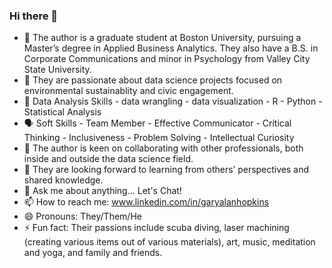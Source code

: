 ### Hi there 👋

- 🔭 The author is a graduate student at Boston University, pursuing a Master’s degree in Applied Business Analytics. They also have a B.S. in Corporate Communications and minor in Psychology from Valley City State University.
- 🌱 They are passionate about data science projects focused on environmental sustainablity and civic engagement. 
- 🔢 Data Analysis Skills
        - data wrangling
        - data visualization
        - R
        - Python
        - Statistical Analysis
- 🗣️ Soft Skills
        - Team Member
        - Effective Communicator
        - Critical Thinking
        - Inclusiveness
        - Problem Solving
        - Intellectual Curiosity
- 👯 The author is keen on collaborating with other professionals, both inside and outside the data science field.
- 🤔 They are looking forward to learning from others’ perspectives and shared knowledge.
- 💬 Ask me about anything... Let's Chat!
- 📫 How to reach me: www.linkedin.com/in/garyalanhopkins
- 😄 Pronouns: They/Them/He
- ⚡ Fun fact: Their passions include scuba diving, laser machining (creating various items out of various materials), art, music, meditation and yoga, and family and friends.
